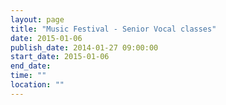 ```yaml
---
layout: page
title: "Music Festival - Senior Vocal classes"
date: 2015-01-06
publish_date: 2014-01-27 09:00:00
start_date: 2015-01-06
end_date: 
time: ""
location: ""
---
```


